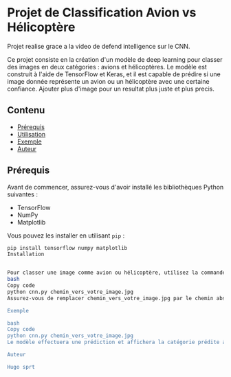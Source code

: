 # Projet de Classification Avion vs Hélicoptère
Projet realise grace a la video de defend intelligence sur le CNN.

Ce projet consiste en la création d'un modèle de deep learning pour classer des images en deux catégories : avions et hélicoptères. Le modèle est construit à l'aide de TensorFlow et Keras, et il est capable de prédire si une image donnée représente un avion ou un hélicoptère avec une certaine confiance.
Ajouter plus d'image pour un resultat plus juste et plus precis.

## Contenu

- [Prérequis](#prérequis)
- [Utilisation](#utilisation)
- [Exemple](#exemple)
- [Auteur](#auteur)


## Prérequis

Avant de commencer, assurez-vous d'avoir installé les bibliothèques Python suivantes :
- TensorFlow
- NumPy
- Matplotlib

Vous pouvez les installer en utilisant `pip` :

```bash
pip install tensorflow numpy matplotlib
Installation


Pour classer une image comme avion ou hélicoptère, utilisez la commande suivante :
bash
Copy code
python cnn.py chemin_vers_votre_image.jpg
Assurez-vous de remplacer chemin_vers_votre_image.jpg par le chemin absolu de l'image que vous souhaitez classifier.

Exemple

bash
Copy code
python cnn.py chemin_vers_votre_image.jpg
Le modèle effectuera une prédiction et affichera la catégorie prédite ainsi que la confiance dans cette prédiction.

Auteur

Hugo sprt
